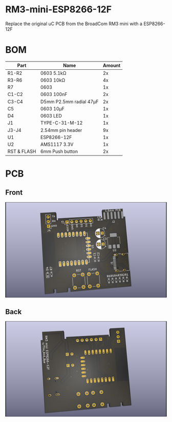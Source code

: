 # RM3-mini-ESP8266-12F
Replace the original uC PCB from the BroadCom RM3 mini with a ESP8266-12F

# BOM
|Part       |Name                   |Amount  |
|-----------|-----------------------|--------|
|R1-R2      |0603 5.1kΩ             |2x      |
|R3-R6      |0603 10kΩ              |4x      |
|R7         |0603                   |1x      |
|C1-C2      |0603 100nF             |2x      |
|C3-C4      |D5mm P2.5mm radial 47µF|2x      |
|C5         |0603 10µF              |1x      |
|D4         |0603 LED               |1x      |
|J1         |TYPE-C-31-M-12         |1x      |
|J3-J4      |2.54mm pin header      |9x      |
|U1         |ESP8266-12F            |1x      |
|U2         |AMS1117 3.3V           |1x      |
|RST & FLASH|6mm Push button        |2x      |

# PCB
## Front
![PCB front view](/RM3%20mini%20ESP%20front.png)

## Back
![PCB front view](/RM3%20mini%20ESP%20back.png)
